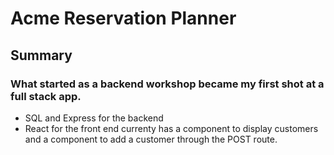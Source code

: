 # Acme Reservation Planner
## Summary
### What started as a backend workshop became my first shot at a full stack app.
- SQL and Express for the backend
- React for the front end currenty has a component to display customers and a component to add a customer through the POST route.
